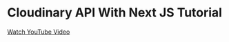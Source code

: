 
# Cloudinary API With Next JS Tutorial

[Watch YouTube Video](https://deveshrx.com/blog/cloudinary-api-with-nextjs-easy-tutorial)